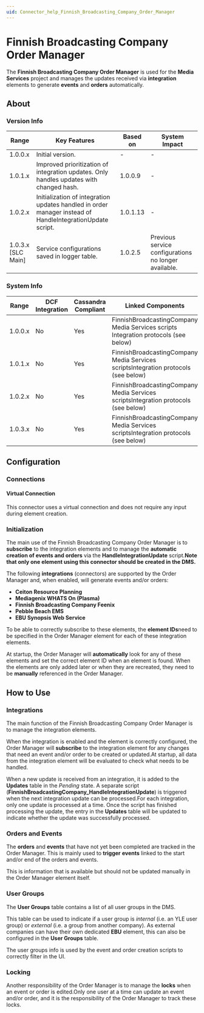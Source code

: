 ```yaml
---
uid: Connector_help_Finnish_Broadcasting_Company_Order_Manager
---
```


# Finnish Broadcasting Company Order Manager

The **Finnish Broadcasting Company Order Manager** is used for the **Media Services** project and manages the updates received via **integration** elements to generate **events** and **orders** automatically.

## About

### Version Info

| **Range**            | **Key Features**                                                                                          | **Based on** | **System Impact**                                    |
|----------------------|-----------------------------------------------------------------------------------------------------------|--------------|------------------------------------------------------|
| 1.0.0.x              | Initial version.                                                                                          | \-           | \-                                                   |
| 1.0.1.x              | Improved prioritization of integration updates. Only handles updates with changed hash.                   | 1.0.0.9      | \-                                                   |
| 1.0.2.x              | Initialization of integration updates handled in order manager instead of HandleIntegrationUpdate script. | 1.0.1.13     | \-                                                   |
| 1.0.3.x \[SLC Main\] | Service configurations saved in logger table.                                                             | 1.0.2.5      | Previous service configurations no longer available. |

### System Info

| **Range** | **DCF Integration** | **Cassandra Compliant** | **Linked Components**                                                               | **Exported Components** |
|-----------|---------------------|-------------------------|-------------------------------------------------------------------------------------|-------------------------|
| 1.0.0.x   | No                  | Yes                     | FinnishBroadcastingCompany Media Services scripts Integration protocols (see below) | \-                      |
| 1.0.1.x   | No                  | Yes                     | FinnishBroadcastingCompany Media Services scriptsIntegration protocols (see below)  | \-                      |
| 1.0.2.x   | No                  | Yes                     | FinnishBroadcastingCompany Media Services scriptsIntegration protocols (see below)  | \-                      |
| 1.0.3.x   | No                  | Yes                     | FinnishBroadcastingCompany Media Services scriptsIntegration protocols (see below)  | \-                      |

## Configuration

### Connections

#### Virtual Connection

This connector uses a virtual connection and does not require any input during element creation.

### Initialization

The main use of the Finnish Broadcasting Company Order Manager is to **subscribe** to the integration elements and to manage the **automatic creation of events and orders** via the **HandleIntegrationUpdate** script.**Note that only one element using this connector should be created in the DMS.**

The following **integrations** (connectors) are supported by the Order Manager and, when enabled, will generate events and/or orders:

- **Ceiton Resource Planning**
- **Mediagenix WHATS On (Plasma)**
- **Finnish Broadcasting Company Feenix**
- **Pebble Beach EMS**
- **EBU Synopsis Web Service**

To be able to correctly subscribe to these elements, the **element IDs**need to be specified in the Order Manager element for each of these integration elements.

At startup, the Order Manager will **automatically** look for any of these elements and set the correct element ID when an element is found. When the elements are only added later or when they are recreated, they need to be **manually** referenced in the Order Manager.

## How to Use

### Integrations

The main function of the Finnish Broadcasting Company Order Manager is to manage the integration elements.

When the integration is enabled and the element is correctly configured, the Order Manager will **subscribe** to the integration element for any changes that need an event and/or order to be created or updated.At startup, all data from the integration element will be evaluated to check what needs to be handled.

When a new update is received from an integration, it is added to the **Updates** table in the *Pending* state. A separate script (**FinnishBroadcastingCompany_HandleIntegrationUpdate**) is triggered when the next integration update can be processed.For each integration, only one update is processed at a time. Once the script has finished processing the update, the entry in the **Updates** table will be updated to indicate whether the update was successfully processed.

### Orders and Events

The **orders** and **events** that have not yet been completed are tracked in the Order Manager. This is mainly used to **trigger** **events** linked to the start and/or end of the orders and events.

This is information that is available but should not be updated manually in the Order Manager element itself.

### User Groups

The **User Groups** table contains a list of all user groups in the DMS.

This table can be used to indicate if a user group is *internal* (i.e. an YLE user group) or *external* (i.e. a group from another company). As external companies can have their own dedicated **EBU** element, this can also be configured in the **User Groups** table.

The user groups info is used by the event and order creation scripts to correctly filter in the UI.

### Locking

Another responsibility of the Order Manager is to manage the **locks** when an event or order is edited.Only one user at a time can update an event and/or order, and it is the responsibility of the Order Manager to track these locks.
